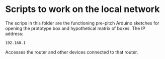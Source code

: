 # Scripts to work on the local network

The scrips in this folder are the functioning pre-pitch Arduino sketches
for opening the prototype box and hypothetical matrix of boxes.
The IP address:

	192.168.1

Accesses the router and other devices connected to that router.
